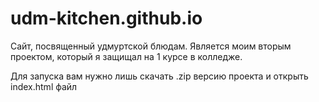 # udm-kitchen.github.io

Сайт, посвященный удмуртской блюдам.
Является моим вторым проектом, который я защищал на 1 курсе в колледже.


Для запуска вам нужно лишь скачать .zip версию проекта и открыть index.html файл 
